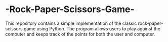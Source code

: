 # -Rock-Paper-Scissors-Game-
This repository contains a simple implementation of the classic rock-paper-scissors game using Python. The program allows users to play against the computer and keeps track of the points for both the user and computer.
